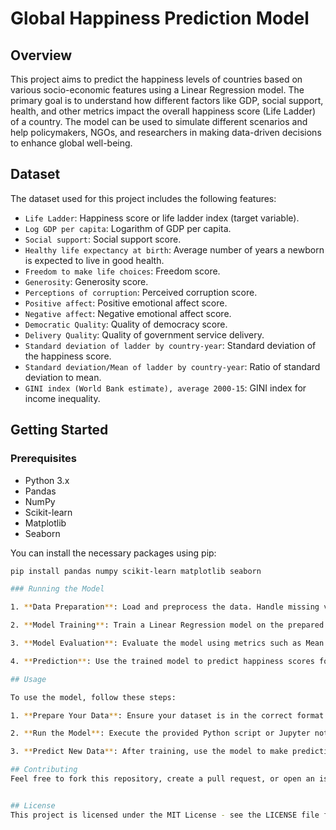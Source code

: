 # Global Happiness Prediction Model

## Overview

This project aims to predict the happiness levels of countries based on various socio-economic features using a Linear Regression model. The primary goal is to understand how different factors like GDP, social support, health, and other metrics impact the overall happiness score (Life Ladder) of a country. The model can be used to simulate different scenarios and help policymakers, NGOs, and researchers in making data-driven decisions to enhance global well-being.

## Dataset

The dataset used for this project includes the following features:
- `Life Ladder`: Happiness score or life ladder index (target variable).
- `Log GDP per capita`: Logarithm of GDP per capita.
- `Social support`: Social support score.
- `Healthy life expectancy at birth`: Average number of years a newborn is expected to live in good health.
- `Freedom to make life choices`: Freedom score.
- `Generosity`: Generosity score.
- `Perceptions of corruption`: Perceived corruption score.
- `Positive affect`: Positive emotional affect score.
- `Negative affect`: Negative emotional affect score.
- `Democratic Quality`: Quality of democracy score.
- `Delivery Quality`: Quality of government service delivery.
- `Standard deviation of ladder by country-year`: Standard deviation of the happiness score.
- `Standard deviation/Mean of ladder by country-year`: Ratio of standard deviation to mean.
- `GINI index (World Bank estimate), average 2000-15`: GINI index for income inequality.

## Getting Started

### Prerequisites

- Python 3.x
- Pandas
- NumPy
- Scikit-learn
- Matplotlib
- Seaborn

You can install the necessary packages using pip:

```bash
pip install pandas numpy scikit-learn matplotlib seaborn

### Running the Model

1. **Data Preparation**: Load and preprocess the data. Handle missing values and prepare features for modeling.

2. **Model Training**: Train a Linear Regression model on the prepared data. Optionally, you can also train Ridge and Lasso Regression models to compare their performance.

3. **Model Evaluation**: Evaluate the model using metrics such as Mean Absolute Error (MAE), Mean Squared Error (MSE), Root Mean Squared Error (RMSE), and R-squared (R2). Perform cross-validation to assess the model’s performance.

4. **Prediction**: Use the trained model to predict happiness scores for new data or simulated scenarios.

## Usage

To use the model, follow these steps:

1. **Prepare Your Data**: Ensure your dataset is in the correct format and contains the necessary features and target variable as described. Place your dataset file in the appropriate directory.

2. **Run the Model**: Execute the provided Python script or Jupyter notebook. This will load the dataset, preprocess the data, train the model, and evaluate its performance.

3. **Predict New Data**: After training, use the model to make predictions on new or simulated data. Modify the `X_new` variable in the code to include the new data features and use the trained model to predict happiness scores.

## Contributing
Feel free to fork this repository, create a pull request, or open an issue if you have suggestions or improvements.


## License
This project is licensed under the MIT License - see the LICENSE file for details.

